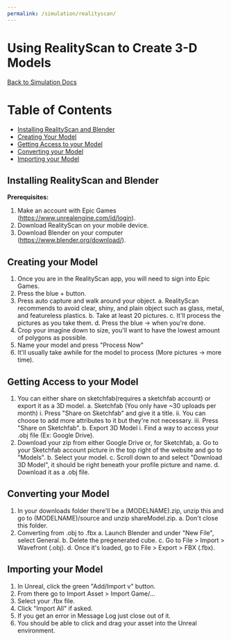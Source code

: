 ```yaml
---
permalink: /simulation/realityscan/
---
```


# Using RealityScan to Create 3-D Models

[Back to Simulation Docs](/docs/simulation/)

# Table of Contents
- [Installing RealityScan and Blender](#Installing-RealityScan-and-Blender)    
- [Creating Your Model](##Creating-your-Model)
- [Getting Access to your Model](##Getting-Access-to-your-Model)
- [Converting your Model](##Converting-your-Model)
- [Importing your Model](##Importing-your-Model)

## Installing RealityScan and Blender

**Prerequisites:**

1. Make an account with Epic Games (https://www.unrealengine.com/id/login).
2. Download RealityScan on your mobile device.
3. Download Blender on your computer (https://www.blender.org/download/).

## Creating your Model
1. Once you are in the RealityScan app, you will need to sign into Epic Games.
2. Press the blue + button.
3. Press auto capture and walk around your object.
    a. RealityScan recommends to avoid clear, shiny, and plain object such as glass, metal, and featureless plastics.
    b. Take at least 20 pictures.
    c. It'll process the pictures as you take them.
    d. Press the blue → when you're done.
5. Crop your imagine down to size, you'll want to have the lowest amount of polygons as possible.
6. Name your model and press "Process Now"
7. It'll usually take awhile for the model to process (More pictures → more time).

## Getting Access to your Model
1. You can either share on sketchfab(requires a sketchfab account) or export it as a 3D model.
    a. Sketchfab (You only have ~30 uploads per month)
        i. Press "Share on Sketchfab" and give it a title.
        ii. You can choose to add more attributes to it but they're not necessary.
        iii. Press "Share on Sketchfab".
     b. Export 3D Model
          i. Find a way to access your .obj file (Ex: Google Drive).
2. Download your zip from either Google Drive or, for Sketchfab,
   a. Go to your Sketchfab account picture in the top right of the website and go to "Models".
   b. Select your model.
   c. Scroll down to and select "Download 3D Model", it should be right beneath your profile picture and name.
   d. Download it as a .obj file.

## Converting your Model
1. In your downloads folder there'll be a (MODELNAME).zip, unzip this and go to (MODELNAME)/source and unzip shareModel.zip.
   a. Don't close this folder.
2. Converting from .obj to .fbx
   a. Launch Blender and under "New File", select General.
   b. Delete the pregenerated cube.
   c. Go to File > Import > Wavefront (.obj).
   d. Once it's loaded, go to File > Export > FBX (.fbx).

## Importing your Model
1. In Unreal, click the green "Add/Import v" button.
2. From there go to Import Asset > Import Game/...
3. Select your .fbx file.
4. Click "Import All" if asked.
5. If you get an error in Message Log just close out of it.
6. You should be able to click and drag your asset into the Unreal environment.
